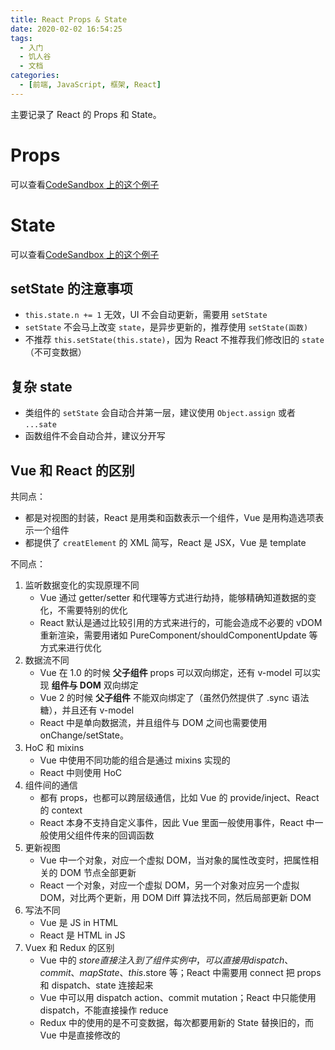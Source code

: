 ```yaml
---
title: React Props & State
date: 2020-02-02 16:54:25
tags:
  - 入门
  - 饥人谷
  - 文档
categories:
  - [前端, JavaScript, 框架, React]
---
```


主要记录了 React 的 Props 和 State。

<!-- more -->

# Props

可以查看[CodeSandbox 上的这个例子](https://codesandbox.io/s/billowing-wind-d8kzw)

# State

可以查看[CodeSandbox 上的这个例子](https://codesandbox.io/s/silly-diffie-9yk38)

## setState 的注意事项

- `this.state.n += 1` 无效，UI 不会自动更新，需要用 `setState`
- `setState` 不会马上改变 `state`，是异步更新的，推荐使用 `setState(函数)`
- 不推荐 `this.setState(this.state)`，因为 React 不推荐我们修改旧的 `state`（不可变数据）

## 复杂 state

- 类组件的 `setState` 会自动合并第一层，建议使用 `Object.assign` 或者 `...sate`
- 函数组件不会自动合并，建议分开写

## Vue 和 React 的区别

共同点：
- 都是对视图的封装，React 是用类和函数表示一个组件，Vue 是用构造选项表示一个组件
- 都提供了 `creatElement` 的 XML 简写，React 是 JSX，Vue 是 template

不同点：
1. 监听数据变化的实现原理不同
    - Vue 通过 getter/setter 和代理等方式进行劫持，能够精确知道数据的变化，不需要特别的优化
    - React 默认是通过比较引用的方式来进行的，可能会造成不必要的 vDOM 重新渲染，需要用诸如 PureComponent/shouldComponentUpdate 等方式来进行优化
2. 数据流不同
    - Vue 在 1.0 的时候 **父子组件** props 可以双向绑定，还有 v-model 可以实现 **组件与 DOM** 双向绑定
    - Vue 2 的时候 **父子组件** 不能双向绑定了（虽然仍然提供了 .sync 语法糖），并且还有 v-model
    - React 中是单向数据流，并且组件与 DOM 之间也需要使用 onChange/setState。
3. HoC 和 mixins
    - Vue 中使用不同功能的组合是通过 mixins 实现的
    - React 中则使用 HoC
4. 组件间的通信
    - 都有 props，也都可以跨层级通信，比如 Vue 的 provide/inject、React 的 context
    - React 本身不支持自定义事件，因此 Vue 里面一般使用事件，React 中一般使用父组件传来的回调函数
5. 更新视图
    - Vue 中一个对象，对应一个虚拟 DOM，当对象的属性改变时，把属性相关的 DOM 节点全部更新
    - React 一个对象，对应一个虚拟 DOM，另一个对象对应另一个虚拟 DOM，对比两个更新，用 DOM Diff 算法找不同，然后局部更新 DOM
6. 写法不同
    - Vue 是 JS in HTML
    - React 是 HTML in JS
7. Vuex 和 Redux 的区别
    - Vue 中的 $store 直接注入到了组件实例中，可以直接用 dispatch、commit、mapState、this.$store 等；React 中需要用 connect 把 props 和 dispatch、state 连接起来
    - Vue 中可以用 dispatch action、commit mutation；React 中只能使用 dispatch，不能直接操作 reduce
    - Redux 中的使用的是不可变数据，每次都要用新的 State 替换旧的，而 Vue 中是直接修改的